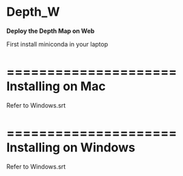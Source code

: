 # Depth_W
**Deploy the Depth Map on Web**

First install miniconda in your laptop

=====================
Installing on Mac
=====================
Refer to Windows.srt

=====================
Installing on Windows
=====================
Refer to Windows.srt

